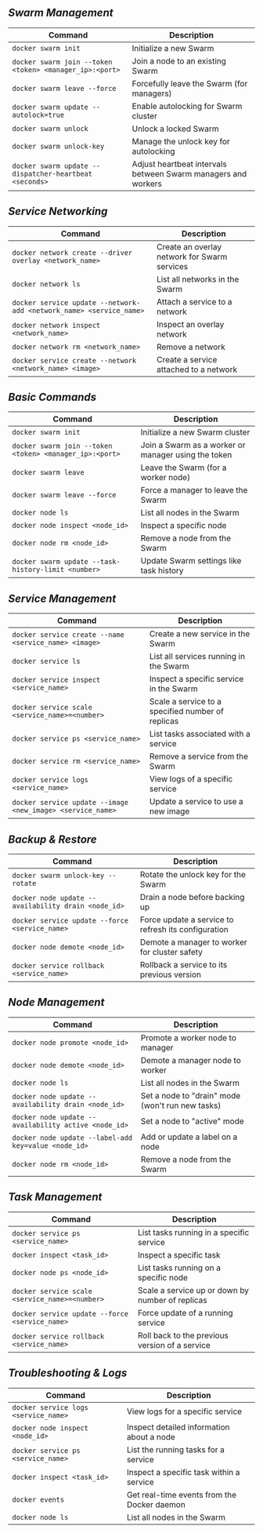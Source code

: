 ## ***Swarm Management***
| Command                                      | Description                                          |
| -------------------------------------------- | ---------------------------------------------------- |
| `docker swarm init`                          | Initialize a new Swarm                               |
| `docker swarm join --token <token> <manager_ip>:<port>` | Join a node to an existing Swarm                 |
| `docker swarm leave --force`                 | Forcefully leave the Swarm (for managers)            |
| `docker swarm update --autolock=true`        | Enable autolocking for Swarm cluster                 |
| `docker swarm unlock`                        | Unlock a locked Swarm                                |
| `docker swarm unlock-key`                    | Manage the unlock key for autolocking                |
| `docker swarm update --dispatcher-heartbeat <seconds>` | Adjust heartbeat intervals between Swarm managers and workers |


## ***Service Networking***
| Command                                      | Description                                          |
| -------------------------------------------- | ---------------------------------------------------- |
| `docker network create --driver overlay <network_name>` | Create an overlay network for Swarm services|
| `docker network ls`                          | List all networks in the Swarm                       |
| `docker service update --network-add <network_name> <service_name>` | Attach a service to a network |
| `docker network inspect <network_name>`      | Inspect an overlay network                           |
| `docker network rm <network_name>`           | Remove a network                                     |
| `docker service create --network <network_name> <image>` | Create a service attached to a network   |


## ***Basic Commands***
| Command                                      | Description                                          |
| -------------------------------------------- | ---------------------------------------------------- |
| `docker swarm init`                          | Initialize a new Swarm cluster                       |
| `docker swarm join --token <token> <manager_ip>:<port>` | Join a Swarm as a worker or manager using the token |
| `docker swarm leave`                         | Leave the Swarm (for a worker node)                  |
| `docker swarm leave --force`                 | Force a manager to leave the Swarm                   |
| `docker node ls`                             | List all nodes in the Swarm                          |
| `docker node inspect <node_id>`              | Inspect a specific node                              |
| `docker node rm <node_id>`                   | Remove a node from the Swarm                         |
| `docker swarm update --task-history-limit <number>` | Update Swarm settings like task history       |


## ***Service Management***
| Command                                      | Description                                          |
| -------------------------------------------- | ---------------------------------------------------- |
| `docker service create --name <service_name> <image>` | Create a new service in the Swarm           |
| `docker service ls`                          | List all services running in the Swarm               |
| `docker service inspect <service_name>`      | Inspect a specific service in the Swarm              |
| `docker service scale <service_name>=<number>` | Scale a service to a specified number of replicas  |
| `docker service ps <service_name>`           | List tasks associated with a service                 |
| `docker service rm <service_name>`           | Remove a service from the Swarm                      |
| `docker service logs <service_name>`         | View logs of a specific service                      |
| `docker service update --image <new_image> <service_name>` | Update a service to use a new image    |


## ***Backup & Restore***
| Command                                      | Description                                          |
| -------------------------------------------- | ---------------------------------------------------- |
| `docker swarm unlock-key --rotate`           | Rotate the unlock key for the Swarm                  |
| `docker node update --availability drain <node_id>` | Drain a node before backing up                    |
| `docker service update --force <service_name>` | Force update a service to refresh its configuration |
| `docker node demote <node_id>`               | Demote a manager to worker for cluster safety        |
| `docker service rollback <service_name>`     | Rollback a service to its previous version           |


## ***Node Management***
| Command                                      | Description                                          |
| -------------------------------------------- | ---------------------------------------------------- |
| `docker node promote <node_id>`              | Promote a worker node to manager                     |
| `docker node demote <node_id>`               | Demote a manager node to worker                      |
| `docker node ls`                             | List all nodes in the Swarm                          |
| `docker node update --availability drain <node_id>` | Set a node to "drain" mode (won't run new tasks)|
| `docker node update --availability active <node_id>` | Set a node to "active" mode                  |
| `docker node update --label-add key=value <node_id>` | Add or update a label on a node              |
| `docker node rm <node_id>`                   | Remove a node from the Swarm                         |


## ***Task Management***
| Command                                      | Description                                          |
| -------------------------------------------- | ---------------------------------------------------- |
| `docker service ps <service_name>`           | List tasks running in a specific service             |
| `docker inspect <task_id>`                   | Inspect a specific task                              |
| `docker node ps <node_id>`                   | List tasks running on a specific node                |
| `docker service scale <service_name>=<number>` | Scale a service up or down by number of replicas   |
| `docker service update --force <service_name>` | Force update of a running service                  |
| `docker service rollback <service_name>`     | Roll back to the previous version of a service       |


## ***Troubleshooting & Logs***
| Command                                      | Description                                          |
| -------------------------------------------- | ---------------------------------------------------- |
| `docker service logs <service_name>`         | View logs for a specific service                     |
| `docker node inspect <node_id>`              | Inspect detailed information about a node            |
| `docker service ps <service_name>`           | List the running tasks for a service                 |
| `docker inspect <task_id>`                   | Inspect a specific task within a service             |
| `docker events`                              | Get real-time events from the Docker daemon          |
| `docker node ls`                             | List all nodes in the Swarm                          |








